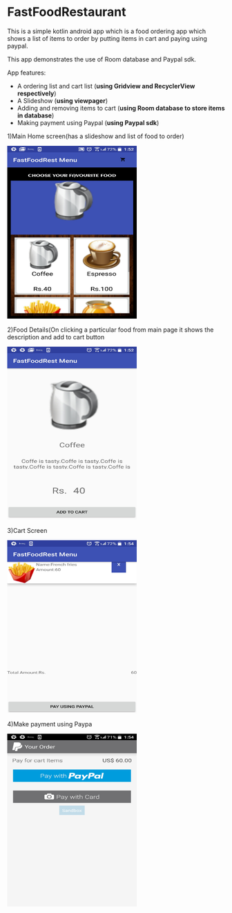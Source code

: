 # FastFoodRestaurant
This is a simple kotlin android app which is a food ordering app which shows a list of items to order by putting items in cart and paying using paypal.

This app demonstrates the use of Room database and Paypal sdk.

App features:
<ul>
<li>A ordering list and cart list  (<b>using Gridview and  RecyclerView respectively</b>)</li>
<li>A Slideshow  (<b>using viewpager</b>)</li>
<li>Adding and removing items to cart (<b>using Room database to store items in database</b>)</li>
<li>Making payment using Paypal (<b>using Paypal sdk</b>)</li>
</ul>

1)Main Home screen(has a slideshow and list of food to order)

<img width="300" height="400" src="https://github.com/devsarahgeo/FastFoodRestaurant/blob/master/images/Screenshot_2019-06-22_015227.jpg"/>

2)Food Details(On clicking a particular food from main page it shows the description and add to cart button

<img width="300" height="400" src="https://github.com/devsarahgeo/FastFoodRestaurant/blob/master/images/Screenshot_2019-06-22_015236.jpg"/>

3)Cart Screen

<img width="300" height="400" src="https://github.com/devsarahgeo/FastFoodRestaurant/blob/master/images/Screenshot_2019-06-22_015424.jpg"/>

4)Make payment using Paypa

<img width="300" height="400" src="https://github.com/devsarahgeo/FastFoodRestaurant/blob/master/images/Screenshot_2019-06-22_015432.jpg"/>

